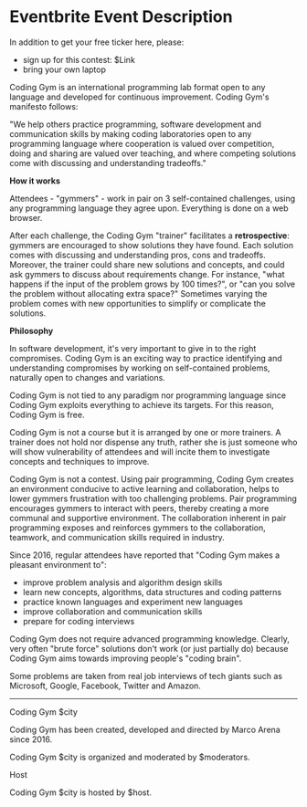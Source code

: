# Eventbrite Event Description

In addition to get your free ticker here, please:
- sign up for this contest: $Link
- bring your own laptop

Coding Gym is an international programming lab format open to any language and developed for continuous improvement. Coding Gym's manifesto follows:

"We help others practice programming, software development and communication skills by making coding laboratories open to any programming language where cooperation is valued over competition, doing and sharing are valued over teaching, and where competing solutions come with discussing and understanding tradeoffs."

<strong>How it works</strong>

Attendees - "gymmers" - work in pair on 3 self-contained challenges, using any programming language they agree upon. Everything is done on a web browser.

After each challenge, the Coding Gym "trainer" facilitates a <strong>retrospective</strong>: gymmers are encouraged to show solutions they have found. Each solution comes with discussing and understanding pros, cons and tradeoffs. Moreover, the trainer could share new solutions and concepts, and could ask gymmers to discuss about requirements change. For instance, "what happens if the input of the problem grows by 100 times?", or "can you solve the problem without allocating extra space?" Sometimes varying the problem comes with new opportunities to simplify or complicate the solutions.

<strong>Philosophy</strong>

In software development, it's very important to give in to the right compromises. Coding Gym is an exciting way to practice identifying and understanding compromises by working on self-contained problems, naturally open to changes and variations.

Coding Gym is not tied to any paradigm nor programming language since Coding Gym exploits everything to achieve its targets. For this reason, Coding Gym is free.

Coding Gym is not a course but it is arranged by one or more trainers. A trainer does not hold nor dispense any truth, rather she is just someone who will show vulnerability of attendees and will incite them to investigate concepts and techniques to improve.

Coding Gym is not a contest. Using pair programming, Coding Gym creates an environment conducive to active learning and collaboration, helps to lower gymmers frustration with too challenging problems. Pair programming encourages gymmers to interact with peers, thereby creating a more communal and supportive environment. The collaboration inherent in pair programming exposes and reinforces gymmers to the collaboration, teamwork, and communication skills required in industry.

Since 2016, regular attendees have reported that "Coding Gym makes a pleasant environment to":
- improve problem analysis and algorithm design skills
- learn new concepts, algorithms, data structures and coding patterns
- practice known languages and experiment new languages
- improve collaboration and communication skills
- prepare for coding interviews

Coding Gym does not require advanced programming knowledge. Clearly, very often "brute force" solutions don't work (or just partially do) because Coding Gym aims towards improving people's "coding brain".

Some problems are taken from real job interviews of tech giants such as Microsoft, Google, Facebook, Twitter and Amazon.

------------------
Coding Gym $city

Coding Gym has been created, developed and directed by Marco Arena since 2016.

Coding Gym $city is organized and moderated by $moderators.

Host

Coding Gym $city is hosted by $host.
